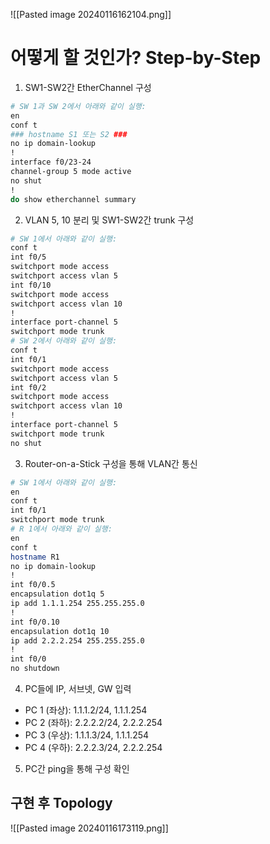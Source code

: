 ![[Pasted image 20240116162104.png]]
# 어떻게 할 것인가? Step-by-Step

1. SW1-SW2간 EtherChannel 구성
```bash
# SW 1과 SW 2에서 아래와 같이 실행:
en
conf t
### hostname S1 또는 S2 ###
no ip domain-lookup
!
interface f0/23-24
channel-group 5 mode active
no shut
!
do show etherchannel summary
```
2. VLAN 5, 10 분리 및 SW1-SW2간 trunk 구성
```bash
# SW 1에서 아래와 같이 실행:
conf t
int f0/5
switchport mode access 
switchport access vlan 5
int f0/10
switchport mode access 
switchport access vlan 10
!
interface port-channel 5
switchport mode trunk
# SW 2에서 아래와 같이 실행:
conf t
int f0/1
switchport mode access 
switchport access vlan 5
int f0/2
switchport mode access 
switchport access vlan 10
!
interface port-channel 5
switchport mode trunk
no shut
```
3. Router-on-a-Stick 구성을 통해 VLAN간 통신
```bash
# SW 1에서 아래와 같이 실행:
en
conf t
int f0/1
switchport mode trunk
# R 1에서 아래와 같이 실행:
en
conf t
hostname R1
no ip domain-lookup
!
int f0/0.5
encapsulation dot1q 5
ip add 1.1.1.254 255.255.255.0
!
int f0/0.10
encapsulation dot1q 10
ip add 2.2.2.254 255.255.255.0
!
int f0/0
no shutdown
```
4. PC들에 IP, 서브넷, GW 입력
 - PC 1 (좌상): 1.1.1.2/24, 1.1.1.254
 - PC 2 (좌하): 2.2.2.2/24, 2.2.2.254
 - PC 3 (우상): 1.1.1.3/24, 1.1.1.254
 - PC 4 (우하): 2.2.2.3/24, 2.2.2.254
5. PC간 ping을 통해 구성 확인

## 구현 후 Topology
![[Pasted image 20240116173119.png]]